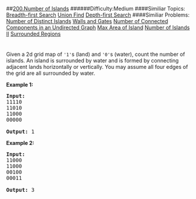 ##[200.Number of Islands](https://leetcode.com/problems/number-of-islands/description/ "200.Number of Islands")
######Difficulty:Medium
####Similiar Topics:
  [Breadth-first Search](https://leetcode.com//tag/breadth-first-search)  [Union Find](https://leetcode.com//tag/union-find)  [Depth-first Search](https://leetcode.com//tag/depth-first-search)
####Similiar Problems:
  [Number of Distinct Islands](https://leetcode.com//problems/number-of-distinct-islands)  [Walls and Gates](https://leetcode.com//problems/walls-and-gates)  [Number of Connected Components in an Undirected Graph](https://leetcode.com//problems/number-of-connected-components-in-an-undirected-graph)  [Max Area of Island](https://leetcode.com//problems/max-area-of-island)  [Number of Islands II](https://leetcode.com//problems/number-of-islands-ii)  [Surrounded Regions](https://leetcode.com//problems/surrounded-regions)
<div class="question-description__3U1T" style="padding-top: 10px;"><div><p>Given a 2d grid map of <code>'1'</code>s (land) and <code>'0'</code>s (water), count the number of islands. An island is surrounded by water and is formed by connecting adjacent lands horizontally or vertically. You may assume all four edges of the grid are all surrounded by water.</p>

<p><b>Example 1:</b></p>

<pre><strong>Input:</strong>
11110
11010
11000
00000

<strong>Output:</strong>&#160;1
</pre>

<p><b>Example 2:</b></p>

<pre><strong>Input:</strong>
11000
11000
00100
00011

<strong>Output: </strong>3
</pre>
</div></div><div> </div><div> </div><div> </div><div> </div><div> </div><div> </div><div> </div><div> </div><div> </div><div> </div><div> </div><div> </div><div> </div><div> </div><div> </div><div> </div><div> </div><div> </div><div> </div><div> </div><div> </div><div> </div><div> </div><div> </div><div> </div><div> </div><div> </div><div> </div><div> </div><div> </div><div> </div><div> </div><div> </div><div> </div><div> </div><div> </div><div> </div><div> </div><div> </div><div> </div><div> </div><div> </div><div> </div><div> </div><div> </div><div> </div><div> </div><div> </div><div> </div><div> </div><div> </div><div> </div><div> </div><div> </div><div> </div><div> </div><div> </div><div> </div><div> </div><div> </div><div> </div><div> </div><div> </div><div> </div><div> </div><div> </div><div> </div><div> </div><div> </div><div> </div><div> </div><div> </div><div> </div><div> </div><div> </div><div> </div><div> </div><div> </div><div> </div><div> </div><div> </div><div> </div><div> </div><div> </div><div> </div><div> </div><div> </div><div> </div><div> </div><div> </div><div> </div><div> </div><div> </div><div> </div><div> </div><div> </div><div> </div><div> </div><div> </div><div> </div><div> </div><div> </div><div> </div><div> </div><div> </div><div> </div><div> </div><div> </div><div> </div><div> </div><div> </div><div> </div>